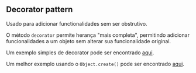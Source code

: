 ## Decorator pattern

Usado para adicionar functionalidades sem ser obstrutivo.

O método `decorator` permite herança "mais completa", permitindo adicionar funcionalidades a um objeto sem alterar sua funcionalidade original.

Um exemplo simples de decorator pode ser encontrado [aqui](./1.example--simple-decorator.js).

Um melhor exemplo usando o `Object.create()` pode ser encontrado [aqui](./2.example--better-decorator.js).
